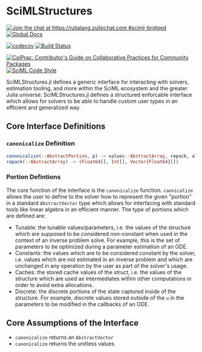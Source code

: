 # SciMLStructures

[![Join the chat at https://julialang.zulipchat.com #sciml-bridged](https://img.shields.io/static/v1?label=Zulip&message=chat&color=9558b2&labelColor=389826)](https://julialang.zulipchat.com/#narrow/stream/279055-sciml-bridged)
[![Global Docs](https://img.shields.io/badge/docs-SciML-blue.svg)](https://docs.sciml.ai/SciMLStructures/stable/)

[![codecov](https://codecov.io/gh/SciML/SciMLStructures.jl/branch/master/graph/badge.svg?token=FwXaKBNW67)](https://codecov.io/gh/SciML/SciMLStructures.jl)
[![Build Status](https://github.com/SciML/SciMLStructures.jl/workflows/CI/badge.svg)](https://github.com/SciML/SciMLStructures.jl/actions?query=workflow%3ACI)

[![ColPrac: Contributor's Guide on Collaborative Practices for Community Packages](https://img.shields.io/badge/ColPrac-Contributor%27s%20Guide-blueviolet)](https://github.com/SciML/ColPrac)
[![SciML Code Style](https://img.shields.io/static/v1?label=code%20style&message=SciML&color=9558b2&labelColor=389826)](https://github.com/SciML/SciMLStyle)

SciMLStructures.jl defines a generic interface for interacting with solvers, estimation tooling, and more within
the SciML ecosystem and the greater Julia universe. SciMLStructures.jl defines a structured enforcable interface
which allows for solvers to be able to handle custom user types in an efficient and generalized way.

## Core Interface Definitions

### `canonicalize` Definition

```julia
cononicalize(::AbstractPortion, p) -> values::AbstractArray, repack, aliases::Bool
repack(::AbstractArray) -> (Float64[], Int[], Vector{Float64}[])
```

### Portion Defintions

The core function of the interface is the `canonicalize` function. `caonicalize` allows the user to define
to the solver how to represent the given "portion" in a standard `AbstractVector` type which allows for
interfacing with standard tools like linear algebra in an efficient manner. The type of portions which
are defined are:

* Tunable: the tunable values/parameters, i.e. the values of the structure which are supposed to be considered
  non-constant when used in the context of an inverse problem solve. For example, this is the set of
  parameters to be optimized during a parameter estimation of an ODE.
* Constants: the values which are to be considered constant by the solver, i.e. values which are not estimated
  in an inverse problem and which are unchanged in any operation by the user as part of the solver's usage.
* Caches: the stored cache values of the struct, i.e. the values of the structure which are used as intermediates
  within other computations in order to avoid extra allocations.
* Discrete: the discrete portions of the state captured inside of the structure. For example, discrete values
  stored outside of the `u` in the parameters to be modified in the callbacks of an ODE.

## Core Assumptions of the Interface

* `canonicalize` returns an `AbstractVector`
* `canonicalize` returns the unitless values

